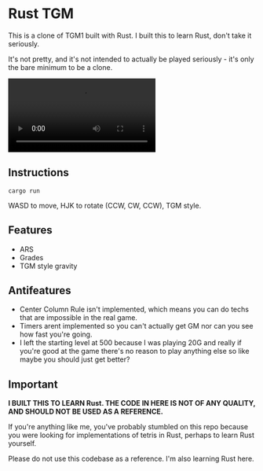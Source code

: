 # Rust TGM

This is a clone of TGM1 built with Rust. I built this to learn Rust, don't take it seriously.

It's not pretty, and it's not intended to actually be played seriously - it's only the bare minimum to be a clone.

![](https://github.com/zkldi/rgm/raw/master/.github/rgm.webm)

## Instructions

`cargo run`

WASD to move, HJK to rotate (CCW, CW, CCW), TGM style.

## Features

- ARS
- Grades
- TGM style gravity

## Antifeatures

- Center Column Rule isn't implemented, which means you can do techs that are impossible in the real game.
- Timers arent implemented so you can't actually get GM nor can you see how fast you're going.
- I left the starting level at 500 because I was playing 20G and really if you're good at the game there's no reason to play anything else so like maybe you should just get better?

## Important

**I BUILT THIS TO LEARN Rust. THE CODE IN HERE IS NOT OF ANY QUALITY, AND SHOULD NOT BE USED AS A REFERENCE.**

If you're anything like me, you've probably stumbled on this repo because you were looking for implementations of tetris in Rust, perhaps to learn Rust yourself.

Please do not use this codebase as a reference. I'm also learning Rust here.


